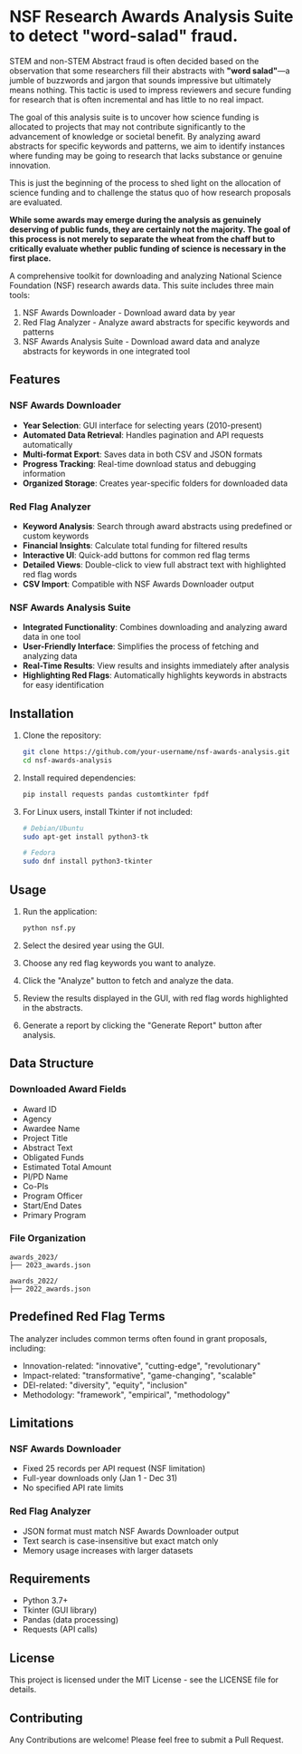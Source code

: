# NSF Research Awards Analysis Suite to detect "word-salad" fraud.

STEM and non-STEM Abstract fraud is often decided based on the observation that some researchers fill their abstracts with **"word salad"**—a jumble of buzzwords and jargon that sounds impressive but ultimately means nothing. This tactic is used to impress reviewers and secure funding for research that is often incremental and has little to no real impact.

The goal of this analysis suite is to uncover how science funding is allocated to projects that may not contribute significantly to the advancement of knowledge or societal benefit. By analyzing award abstracts for specific keywords and patterns, we aim to identify instances where funding may be going to research that lacks substance or genuine innovation.

This is just the beginning of the process to shed light on the allocation of science funding and to challenge the status quo of how research proposals are evaluated.

**While some awards may emerge during the analysis as genuinely deserving of public funds, they are certainly not the majority. The goal of this process is not merely to separate the wheat from the chaff but to critically evaluate whether public funding of science is necessary in the first place.**

A comprehensive toolkit for downloading and analyzing National Science Foundation (NSF) research awards data. This suite includes three main tools:
1. NSF Awards Downloader - Download award data by year
2. Red Flag Analyzer - Analyze award abstracts for specific keywords and patterns
3. NSF Awards Analysis Suite - Download award data and analyze abstracts for keywords in one integrated tool

## Features

### NSF Awards Downloader
- **Year Selection**: GUI interface for selecting years (2010-present)
- **Automated Data Retrieval**: Handles pagination and API requests automatically
- **Multi-format Export**: Saves data in both CSV and JSON formats
- **Progress Tracking**: Real-time download status and debugging information
- **Organized Storage**: Creates year-specific folders for downloaded data

### Red Flag Analyzer
- **Keyword Analysis**: Search through award abstracts using predefined or custom keywords
- **Financial Insights**: Calculate total funding for filtered results
- **Interactive UI**: Quick-add buttons for common red flag terms
- **Detailed Views**: Double-click to view full abstract text with highlighted red flag words
- **CSV Import**: Compatible with NSF Awards Downloader output

### NSF Awards Analysis Suite
- **Integrated Functionality**: Combines downloading and analyzing award data in one tool
- **User-Friendly Interface**: Simplifies the process of fetching and analyzing data
- **Real-Time Results**: View results and insights immediately after analysis
- **Highlighting Red Flags**: Automatically highlights keywords in abstracts for easy identification

## Installation

1. Clone the repository:
   ```bash
   git clone https://github.com/your-username/nsf-awards-analysis.git
   cd nsf-awards-analysis
   ```

2. Install required dependencies:
   ```bash
   pip install requests pandas customtkinter fpdf
   ```

3. For Linux users, install Tkinter if not included:
   ```bash
   # Debian/Ubuntu
   sudo apt-get install python3-tk

   # Fedora
   sudo dnf install python3-tkinter
   ```

## Usage

1. Run the application:
   ```bash
   python nsf.py
   ```

2. Select the desired year using the GUI.
3. Choose any red flag keywords you want to analyze.
4. Click the "Analyze" button to fetch and analyze the data.
5. Review the results displayed in the GUI, with red flag words highlighted in the abstracts.
6. Generate a report by clicking the "Generate Report" button after analysis.

## Data Structure

### Downloaded Award Fields
- Award ID
- Agency
- Awardee Name
- Project Title
- Abstract Text
- Obligated Funds
- Estimated Total Amount
- PI/PD Name
- Co-PIs
- Program Officer
- Start/End Dates
- Primary Program

### File Organization
```
awards_2023/
├── 2023_awards.json

awards_2022/
├── 2022_awards.json
```

## Predefined Red Flag Terms
The analyzer includes common terms often found in grant proposals, including:
- Innovation-related: "innovative", "cutting-edge", "revolutionary"
- Impact-related: "transformative", "game-changing", "scalable"
- DEI-related: "diversity", "equity", "inclusion"
- Methodology: "framework", "empirical", "methodology"

## Limitations

### NSF Awards Downloader
- Fixed 25 records per API request (NSF limitation)
- Full-year downloads only (Jan 1 - Dec 31)
- No specified API rate limits

### Red Flag Analyzer
- JSON format must match NSF Awards Downloader output
- Text search is case-insensitive but exact match only
- Memory usage increases with larger datasets

## Requirements
- Python 3.7+
- Tkinter (GUI library)
- Pandas (data processing)
- Requests (API calls)

## License

This project is licensed under the MIT License - see the LICENSE file for details.

## Contributing

Any Contributions are welcome! Please feel free to submit a Pull Request.
